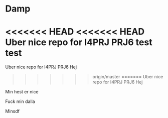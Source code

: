 Damp
====


<<<<<<< HEAD
<<<<<<< HEAD
Uber nice repo for I4PRJ PRJ6
test test
=======
Uber nice repo for I4PRJ PRJ6 Hej
>>>>>>> origin/master
=======
Uber nice repo for I4PRJ PRJ6 Hej


Min hest er nice


Fuck min dalla



Minsdf